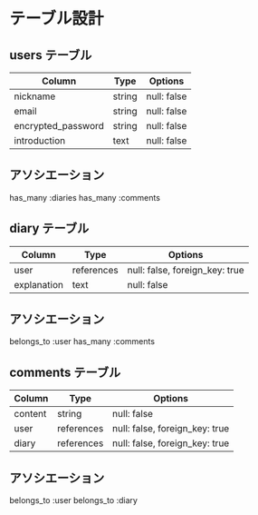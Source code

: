 # テーブル設計

## users テーブル

| Column             | Type   | Options     |
| ------------------ | ------ | ----------- |
| nickname           | string | null: false |
| email              | string | null: false |
| encrypted_password | string | null: false |
| introduction       | text   | null: false |

## アソシエーション

has_many :diaries
has_many :comments

## diary テーブル

| Column        | Type       | Options                        |
| ------------- | ---------- | ------------------------------ |
| user          | references | null: false, foreign_key: true |
| explanation   | text       | null: false                    |

## アソシエーション

belongs_to :user
has_many :comments


## comments テーブル

| Column  | Type       | Options                        |
| ------- | ---------- | ------------------------------ |
| content | string     | null: false                    |
| user    | references | null: false, foreign_key: true |
| diary   | references | null: false, foreign_key: true |

## アソシエーション

belongs_to :user
belongs_to :diary